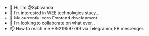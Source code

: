 - 👋 Hi, I’m @Spbivanoa
- 👀 I’m interested in WEB technologies study...
- 🌱 Me currently learn Frontend development...
- 💞️ I’m looking to collaborate on what ever...
- 📫 How to reach me +79219597799 via Telegramm, FB messenger.

<!---
Spbivanoa/Spbivanoa is a ✨ special ✨ repository because its `README.md` (this file) appears on your GitHub profile.
You can click the Preview link to take a look at your changes.
--->
